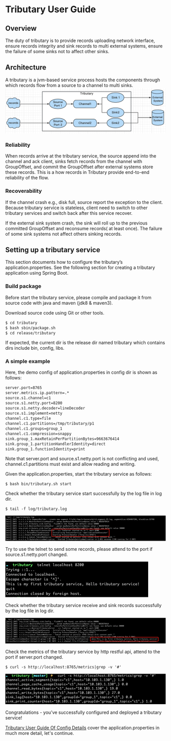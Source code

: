 # Tributary User Guide

## Overview

The duty of tributary is to provide records uploading network interface, ensure records integrity and sink records to
multi external systems, ensure the failure of some sinks not to affect other sinks.

## Architecture

A tributary is a jvm-based service process hosts the components through which records flow from a source to a channel to
multi sinks.
![image](picture/tributary.png)

### Reliability

When records arrive at the tributary service, the source append into the channel and ack client, sinks fetch records
from the channel with GroupOffset, and commit the GroupOffset after external systems store these records. This is a
how records in Tributary provide end-to-end reliability of the flow.

### Recoverability

If the channel crash e.g., disk full, source report the exception to the client. Because tributary service is stateless,
client need to switch to other tributary services and switch back after this service recover.

If the external sink system crash, the sink will roll up to the previous committed GroupOffset and reconsume records(
at least once). The failure of some sink systems not affect others sinking records.

## Setting up a tributary service

This section documents how to configure the tributary’s application.properties. See the following section for creating a
tributary application using Spring Boot.

### Build package

Before start the tributary service, please compile and package it from source code with java and maven (jdk8 & maven3).

Download source code using Git or other tools.

```shell
$ cd tributary
$ bash sbin/package.sh
$ cd release/tributary  
``` 

If expected, the current dir is the release dir named tributary which contains dirs include bin, config, libs.

### A simple example

Here, the demo config of application.properties in config dir is shown as follows:

```properties
server.port=8765
server.metrics.ip.pattern=.*
source.s1.channel=c1
source.s1.netty.port=8200
source.s1.netty.decoder=lineDecoder
source.s1.implement=netty
channel.c1.type=file
channel.c1.partitions=/tmp/tributary/p1
channel.c1.groups=group_1
channel.c1.compression=snappy
sink.group_1.maxRetainPerPartitionBytes=9663676414
sink.group_1.partitionHandlerIdentity=direct
sink.group_1.functionIdentity=print
```

Note that server.port and source.s1.netty.port is not conflicting and used, channel.c1.partitions must exist and allow
reading and writing.

Given the application.properties, start the tributary service as follows:

```shell
$ bash bin/tributary.sh start
```

Check whether the tributary service start successfully by the log file in log dir.

```shell
$ tail -f log/tributary.log
```

![image](picture/start_success_log.png)

Try to use the telnet to send some records, please attend to the port if source.s1.netty.port changed.

![image](picture/telnet_client.png)

Check whether the tributary service receive and sink records successfully by the log file in log dir.

![image](picture/receive_success_log.png)

Check the metrics of the tributary service by http restful api, attend to the port if server.port changed.

```shell
$ curl -s http://localhost:8765/metrics|grep -v '#'
```

![image](picture/metrics_url.png)

Congratulations - you’ve successfully configured and deployed a tributary service!

[Tributary User Guide Of Config Details](user_guide_config_detail.md) cover the application.properties in much more
detail, let's continue.
